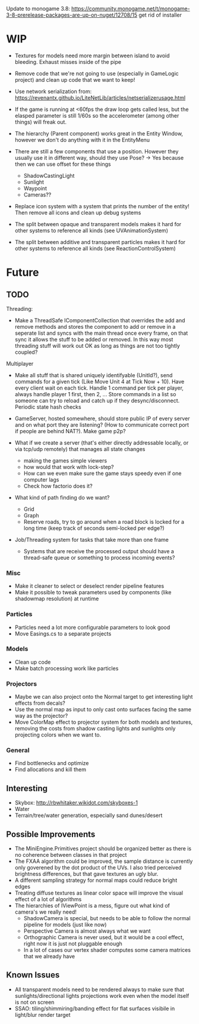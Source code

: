 Update to monogame 3.8: https://community.monogame.net/t/monogame-3-8-prerelease-packages-are-up-on-nuget/12708/15 get rid of installer

# WIP
- Textures for models need more margin between island to avoid bleeding. Exhaust misses inside of the pipe
- Remove code that we're not going to use (especially in GameLogic project) and clean up code that we want to keep!

- Use network serialization from: https://revenantx.github.io/LiteNetLib/articles/netserializerusage.html
- If the game is running at <60fps the draw loop gets called less, but the elasped parameter is still 1/60s so the accelerometer (among other things) will freak out.
- The hierarchy (Parent component) works great in the Entity Window, however we don't do anything with it in the EntityMenu

- There are still a few components that use a position. However they usually use it in different way, should they use Pose? -> Yes because then we can use offset for these things
    - ShadowCastingLight
    - Sunlight
    - Waypoint    
    - Cameras??
- Replace icon system with a system that prints the number of the entity! Then remove all icons and clean up debug systems
- The split between opaque and transparent models makes it hard for other systems to reference all kinds (see UVAnimationSystem)
- The split between additive and transparent particles makes it hard for other systems to reference all kinds (see ReactionControlSystem)

# Future
## TODO
Threading:
- Make a ThreadSafe IComponentCollection that overrides the add and remove methods and stores the component to add or remove in a seperate list and syncs with the main thread once every frame, on that sync it allows the stuff to be added or removed. In this way  most threading stuff will work out OK as long as things are not too tightly coupled?

Multiplayer
- Make all stuff that is shared uniquely identifyable (UnitId?), send commands for a given tick (Like Move Unit 4 at Tick Now + 10). 
Have every client wait on each tick. Handle 1 command per tick per player, always handle player 1 first, then 2, ... Store commands in a list
so someone can try to reload and catch up if they desync/disconnect. Periodic state hash checks

- GameServer, hosted somewhere, should store public IP of every server and on what port they are listening? (How to communicate correct port 
if people are behind NAT?). Make game p2p?

- What if we create a server (that's either directly addressable locally, or via tcp/udp remotely) that manages all state changes
    - making the games simple viewers
    - how would that work with lock-step?
    - How can we even make sure the game stays speedy even if one computer lags
    - Check how factorio does it?

- What kind of path finding do we want? 
    - Grid
    - Graph
    - Reserve roads, try to go around when a road block is locked for a long time (keep track of seconds semi-locked per edge?)

- Job/Threading system for tasks that take more than one frame
    - Systems that are receive the processed output should have a thread-safe queue or something to process incoming events?

### Misc
- Make it cleaner to select or deselect render pipeline features
- Make it possible to tweak parameters used by components (like shadowmap resolution) at runtime

### Particles
- Particles need a lot more configurable parameters to look good
- Move Easings.cs to a separate projects

### Models
- Clean up code
- Make batch processing work like particles

### Projectors
- Maybe we can also project onto the Normal target to get interesting light effects from decals?
- Use the normal map as input to only cast onto surfaces facing the same way as the projector?
- Move ColorMap effect to projector system for both models and textures, removing the costs from shadow casting lights and sunlights
  only projecting colors when we want to. 

### General
- Find bottlenecks and optimize
- Find allocations and kill them

## Interesting
- Skybox: http://rbwhitaker.wikidot.com/skyboxes-1
- Water
- Terrain/tree/water generation, especially sand dunes/desert

## Possible Improvements
- The MiniEngine.Primitives project should be organized better as there is no coherence between classes in that project
- The FXAA algorithm could be improved, the sample distance is currently only goverened by the dot product of the UVs. I also tried perceived brightness differences, but that gave textures an ugly blur.
- A different sampling strategy for normal maps could reduce bright edges
- Treating diffuse textures as linear color space will improve the visual effect of a lot of algorithms
- The hierarchies of IViewPoint is a mess, figure out what kind of camera's we really need! 
    - ShadowCamera is special, but needs to be able to follow the normal pipeline for models (just like now)
    - Perspective Camera is almost always what we want
    - Orthographic Camera is never used, but it would be a cool effect, right now it is just not pluggable enough
    - In a lot of cases our vertex shader computes some camera matrices that we already have

## Known Issues
- All transparent models need to be rendered always to make sure that sunlights/directional lights projections work even when the model itself is not on screen
- SSAO: tiling/shimmiring/banding effect for flat surfaces visibile in light/blur render target